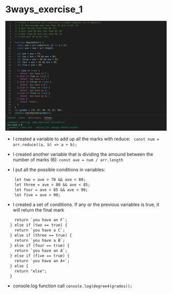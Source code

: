 # 3ways_exercise_1

![screenshot code](images/screenshot_code.png)

* I created a variable to add up all the marks with reduce:
 ``` const num = arr.reduce((a, b) => a + b);```

* I created another variable that is dividing the amound between the number of marks (6): 
``` const ave = num / arr.length ```

* I put all the possible conditions in variables:
``` let one = ave < 70;
    let two = ave > 70 && ave < 80;
    let three = ave > 80 && ave < 85;
    let four = ave > 85 && ave < 90;
    let five = ave > 90;
```

* I created a set of conditions. If any or the previous variables is true, it will return the final mark
```  if (one == true) {
    return `you have an F`;
  } else if (two == true) {
    return `you have a C`;
  } else if (three == true) {
    return `you have a B`;
  } else if (four == true) {
    return `you have an A`;
  } else if (five == true) {
    return `you have an A+`;
  } else {
    return "else";
  }
```

* console.log function call
``` console.log(degree4(grades)); ```
